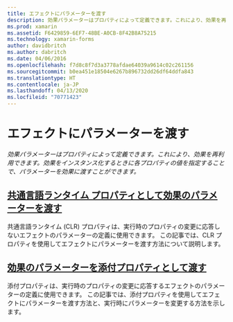 ```yaml
---
title: エフェクトにパラメーターを渡す
description: 効果パラメーターはプロパティによって定義できます。これにより、効果を再利用できます。 エフェクトをインスタンス化するときに各プロパティの値を指定することで、パラメーターをエフェクトに渡すことができます。
ms.prod: xamarin
ms.assetid: F6429859-6EF7-48BE-A0CB-8F42B8A75215
ms.technology: xamarin-forms
author: davidbritch
ms.author: dabritch
ms.date: 04/06/2016
ms.openlocfilehash: f7d8c8f7d3a3778afdae64039a9614c02c261156
ms.sourcegitcommit: b0ea451e18504e6267b896732dd26df64ddfa843
ms.translationtype: HT
ms.contentlocale: ja-JP
ms.lasthandoff: 04/13/2020
ms.locfileid: "70771423"
---
```

# <a name="passing-parameters-to-an-effect"></a>エフェクトにパラメーターを渡す

_効果パラメーターはプロパティによって定義できます。これにより、効果を再利用できます。効果をインスタンス化するときに各プロパティの値を指定することで、パラメーターを効果に渡すことができます。_

## <a name="passing-effect-parameters-as-common-language-runtime-properties"></a>[共通言語ランタイム プロパティとして効果のパラメーターを渡す](clr-properties.md)

共通言語ランタイム (CLR) プロパティは、実行時のプロパティの変更に応答しないエフェクトのパラメーターの定義に使用できます。 この記事では、CLR プロパティを使用してエフェクトにパラメーターを渡す方法について説明します。

## <a name="passing-effect-parameters-as-attached-properties"></a>[効果のパラメーターを添付プロパティとして渡す](attached-properties.md)

添付プロパティは、実行時のプロパティの変更に応答するエフェクトのパラメーターの定義に使用できます。 この記事では、添付プロパティを使用してエフェクトにパラメーターを渡す方法と、実行時にパラメーターを変更する方法を示します。
